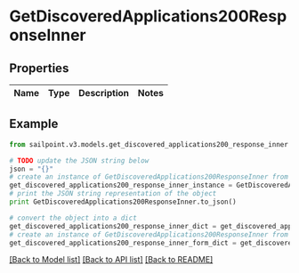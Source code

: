 # GetDiscoveredApplications200ResponseInner


## Properties

Name | Type | Description | Notes
------------ | ------------- | ------------- | -------------

## Example

```python
from sailpoint.v3.models.get_discovered_applications200_response_inner import GetDiscoveredApplications200ResponseInner

# TODO update the JSON string below
json = "{}"
# create an instance of GetDiscoveredApplications200ResponseInner from a JSON string
get_discovered_applications200_response_inner_instance = GetDiscoveredApplications200ResponseInner.from_json(json)
# print the JSON string representation of the object
print GetDiscoveredApplications200ResponseInner.to_json()

# convert the object into a dict
get_discovered_applications200_response_inner_dict = get_discovered_applications200_response_inner_instance.to_dict()
# create an instance of GetDiscoveredApplications200ResponseInner from a dict
get_discovered_applications200_response_inner_form_dict = get_discovered_applications200_response_inner.from_dict(get_discovered_applications200_response_inner_dict)
```
[[Back to Model list]](../README.md#documentation-for-models) [[Back to API list]](../README.md#documentation-for-api-endpoints) [[Back to README]](../README.md)



